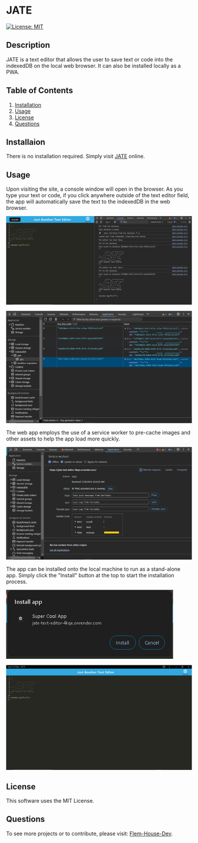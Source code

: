 # JATE
  [![License: MIT](https://img.shields.io/badge/License-MIT-yellow.svg)](https://opensource.org/licenses/MIT)
  ## Description
  JATE is a text editor that allows the user to save text or code into the indexedDB on the local web browser. It can also be installed locally as a PWA.
  ## Table of Contents

  1. [Installation](#Installation)
  2. [Usage](#Usage)
  3. [License](#License)
  4. [Questions](#Questions)

  ## Installaion
  There is no installation required. Simply visit [JATE](https://jate-text-editor-4kqe.onrender.com) online.
  
  ## Usage
  
  Upon visiting the site, a console window will open in the browser. As you type your text or code, if you click anywhere outside of the text editor field, the app will automatically save the text to the indexedDB in the web browser.

  ![Text Editor](./assets/text-editor.PNG)

  ![indexedDB](./assets/indexedDB.PNG)

  The web app employs the use of a service worker to pre-cache images and other assets to help the app load more quickly.

  ![service worker](./assets/service-worker.PNG)

  The app can be installed onto the local machine to run as a stand-alone app. Simply click the "Install" button at the top to start the installation process.

  ![install prompt](./assets/install.PNG)

  ![installed pwa](./assets/installed-pwa.PNG)
  
  ## License
  This software uses the MIT License.
  ## Questions
  To see more projects or to contribute, please visit: [Flem-House-Dev](https://github.com/Flem-House-Dev).
